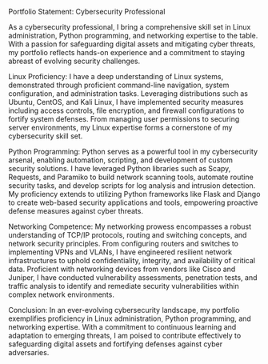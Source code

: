 Portfolio Statement: Cybersecurity Professional

As a cybersecurity professional, I bring a comprehensive skill set in Linux administration, Python programming, and networking expertise to the table. With a passion for safeguarding digital assets and mitigating cyber threats, my portfolio reflects hands-on experience and a commitment to staying abreast of evolving security challenges.

Linux Proficiency:
I have a deep understanding of Linux systems, demonstrated through proficient command-line navigation, system configuration, and administration tasks. Leveraging distributions such as Ubuntu, CentOS, and Kali Linux, I have implemented security measures including access controls, file encryption, and firewall configurations to fortify system defenses. From managing user permissions to securing server environments, my Linux expertise forms a cornerstone of my cybersecurity skill set.

Python Programming:
Python serves as a powerful tool in my cybersecurity arsenal, enabling automation, scripting, and development of custom security solutions. I have leveraged Python libraries such as Scapy, Requests, and Paramiko to build network scanning tools, automate routine security tasks, and develop scripts for log analysis and intrusion detection. My proficiency extends to utilizing Python frameworks like Flask and Django to create web-based security applications and tools, empowering proactive defense measures against cyber threats.

Networking Competence:
My networking prowess encompasses a robust understanding of TCP/IP protocols, routing and switching concepts, and network security principles. From configuring routers and switches to implementing VPNs and VLANs, I have engineered resilient network infrastructures to uphold confidentiality, integrity, and availability of critical data. Proficient with networking devices from vendors like Cisco and Juniper, I have conducted vulnerability assessments, penetration tests, and traffic analysis to identify and remediate security vulnerabilities within complex network environments.

Conclusion:
In an ever-evolving cybersecurity landscape, my portfolio exemplifies proficiency in Linux administration, Python programming, and networking expertise. With a commitment to continuous learning and adaptation to emerging threats, I am poised to contribute effectively to safeguarding digital assets and fortifying defenses against cyber adversaries.
